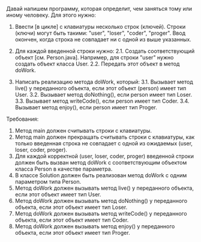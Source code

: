 
Давай напишем программу, которая определит, чем заняться тому или иному человеку.
Для этого нужно:
1. Ввести [в цикле] с клавиатуры несколько строк (ключей).
Строки (ключи) могут быть такими: &quot;user&quot;, &quot;loser&quot;, &quot;coder&quot;, &quot;proger&quot;.
Ввод окончен, когда строка не совпадает ни с одной из выше указанных.

2. Для каждой введенной строки нужно:
2.1. Создать соответствующий объект [см. Person.java]. Например, для строки &quot;user&quot; нужно создать объект класса User.
2.2. Передать этот объект в метод doWork.

3. Написать реализацию метода doWork, который:
3.1. Вызывает метод live() у переданного объекта, если этот объект (person) имеет тип User.
3.2. Вызывает метод doNothing(), если person имеет тип Loser.
3.3. Вызывает метод writeCode(), если person имеет тип Coder.
3.4. Вызывает метод enjoy(), если person имеет тип Proger.


Требования:
1.	Метод main должен считывать строки с клавиатуры.
2.	Метод main должен прекращать считывать строки с клавиатуры, как только введенная строка не совпадает с одной из ожидаемых (user, loser, coder, proger).
3.	Для каждой корректной (user, loser, coder, proger) введенной строки должен быть вызван метод doWork с соответствующим объектом класса Person в качестве параметра.
4.	В классе Solution должен быть реализован метод doWork с одним параметром типа Person.
5.	Метод doWork должен вызывать метод live() у переданного объекта, если этот объект имеет тип User.
6.	Метод doWork должен вызывать метод doNothing() у переданного объекта, если этот объект имеет тип Loser.
7.	Метод doWork должен вызывать метод writeCode() у переданного объекта, если этот объект имеет тип Coder.
8.	Метод doWork должен вызывать метод enjoy() у переданного объекта, если этот объект имеет тип Proger.


